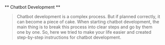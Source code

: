 ** Chatbot Development **

>Chatbot development is a complex process. But if planned correctly, it can become a piece of cake. When starting chatbot development, the main thing is to break this process into clear steps and go by them one by one. So, here we tried to make your life easier and created step-by-step instructions for chatbot development.
